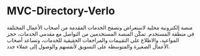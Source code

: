# MVC-Directory-Verlo
منصة إلكترونية محلية لاستعراض وتصفح الخدمات المقدمة من أصحاب الأعمال المختلفة في منطقة المستخدم. تمكّن المنصة المستخدمين من التواصل مع مقدمي الخدمات، حجز المواعيد، والاطلاع على التقييمات والمراجعات الحقيقية للخدمات، وتساعد أصحاب الأعمال الصغيرة والمتوسطة على التسويق لأنفسهم والوصول إلى عملاء جدد.
